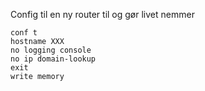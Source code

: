 Config til en ny router til og gør livet nemmer 

```
conf t
hostname XXX
no logging console
no ip domain-lookup
exit
write memory
```


